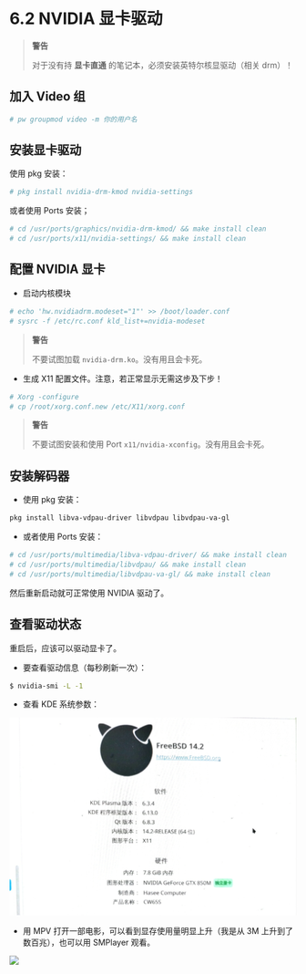 # 6.2 NVIDIA 显卡驱动

>**警告**
>
>对于没有持 **显卡直通** 的笔记本，必须安装英特尔核显驱动（相关 drm）！

## 加入 Video 组

```sh
# pw groupmod video -m 你的用户名
```

## 安装显卡驱动

使用 pkg 安装：

```sh
# pkg install nvidia-drm-kmod nvidia-settings
```

或者使用 Ports 安装；

```sh
# cd /usr/ports/graphics/nvidia-drm-kmod/ && make install clean
# cd /usr/ports/x11/nvidia-settings/ && make install clean
```


## 配置 NVIDIA 显卡

- 启动内核模块

```sh
# echo 'hw.nvidiadrm.modeset="1"' >> /boot/loader.conf
# sysrc -f /etc/rc.conf kld_list+=nvidia-modeset
```

>**警告**
>
>不要试图加载 `nvidia-drm.ko`。没有用且会卡死。

- 生成 X11 配置文件。注意，若正常显示无需这步及下步！

```sh
# Xorg -configure 
# cp /root/xorg.conf.new /etc/X11/xorg.conf
```

>**警告**
>
>不要试图安装和使用 Port `x11/nvidia-xconfig`。没有用且会卡死。



## 安装解码器

- 使用 pkg 安装：

```sh
pkg install libva-vdpau-driver libvdpau libvdpau-va-gl
```

- 或者使用 Ports 安装：

```sh
# cd /usr/ports/multimedia/libva-vdpau-driver/ && make install clean
# cd /usr/ports/multimedia/libvdpau/ && make install clean
# cd /usr/ports/multimedia/libvdpau-va-gl/ && make install clean
```

然后重新启动就可正常使用 NVIDIA 驱动了。

## 查看驱动状态

重启后，应该可以驱动显卡了。

- 要查看驱动信息（每秒刷新一次）：

```sh
$ nvidia-smi -L -1 
```

- 查看 KDE 系统参数：

![](../.gitbook/assets/nvi2.png)


- 用 MPV 打开一部电影，可以看到显存使用量明显上升（我是从 3M 上升到了数百兆），也可以用 SMPlayer 观看。

![](../.gitbook/assets/nvi1.jpg)


